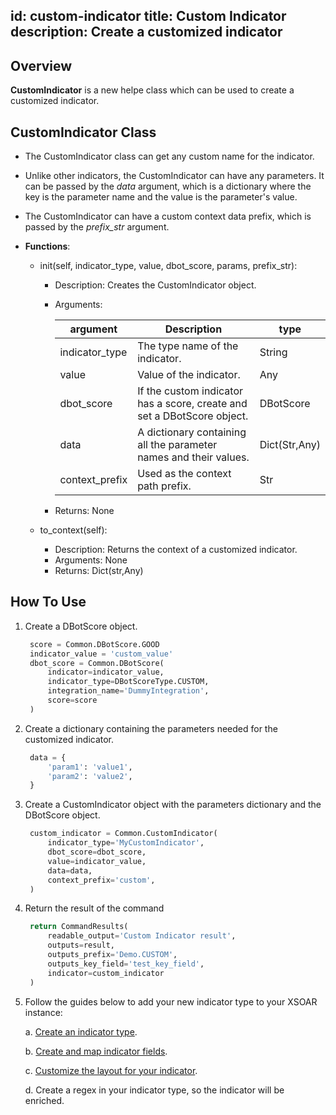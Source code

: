 id: custom-indicator
title: Custom Indicator
description: Create a customized indicator
---

## Overview
**CustomIndicator** is a new helpe class which can be used to create a customized indicator.
## CustomIndicator Class

* The CustomIndicator class can get any custom name for the indicator.
* Unlike other indicators, the CustomIndicator can have any parameters. It can be passed by the *data* argument, which is a dictionary where the key is the parameter name and the value is the parameter's value.
* The CustomIndicator can have a custom context data prefix, which is passed by the *prefix_str* argument.
  
* **Functions**:
    
    * init(self, indicator_type, value, dbot_score, params, prefix_str):
        * Description: Creates the CustomIndicator object.
        * Arguments:
          
            | argument | Description| type|
            | --- | --- | ---|
            | indicator_type | The type name of the indicator.| String
            | value | Value of the indicator. | Any
            | dbot_score | If the custom indicator has a score,  create and set a DBotScore object.| DBotScore
            | data | A dictionary containing all the parameter names and their values.| Dict(Str,Any)
            | context_prefix | Used as the context path prefix.| Str
        * Returns: None
    
    * to_context(self):
        * Description: Returns the context of a customized indicator.
        * Arguments: None
        * Returns: Dict(str,Any)
    
## How To Use
1. Create a DBotScore object.
   ```python
    score = Common.DBotScore.GOOD
    indicator_value = 'custom_value'
    dbot_score = Common.DBotScore(
        indicator=indicator_value,
        indicator_type=DBotScoreType.CUSTOM,
        integration_name='DummyIntegration',
        score=score
    )
2. Create a dictionary containing the parameters needed for the customized indicator.
   ```python    
    data = {
        'param1': 'value1',
        'param2': 'value2',
    }
3. Create a CustomIndicator object with the parameters dictionary and the DBotScore object.
   ```python
    custom_indicator = Common.CustomIndicator(
        indicator_type='MyCustomIndicator',
        dbot_score=dbot_score,
        value=indicator_value,
        data=data,
        context_prefix='custom',
    )
4. Return the result of the command
   ```python
    return CommandResults(
        readable_output='Custom Indicator result',
        outputs=result,
        outputs_prefix='Demo.CUSTOM',
        outputs_key_field='test_key_field',
        indicator=custom_indicator
    )

5. Follow the guides below to add your new indicator type to your XSOAR instance:
   
    a.  [Create an indicator type](https://docs.paloaltonetworks.com/cortex/cortex-xsoar/6-2/cortex-xsoar-admin/manage-indicators/understand-indicators/indicator-types/create-an-indicator-type).
    
    b. [Create and map indicator fields](https://docs.paloaltonetworks.com/cortex/cortex-xsoar/6-2/cortex-xsoar-admin/manage-indicators/understand-indicators/indicator-fields).
    
    c. [Customize the layout for your indicator](https://docs.paloaltonetworks.com/cortex/cortex-xsoar/6-2/cortex-xsoar-admin/manage-indicators/understand-indicators/customize-indicator-view-layouts).
    
    d. Create a regex in your indicator type, so the indicator will be enriched.
